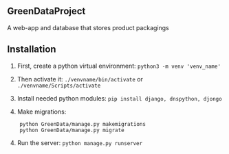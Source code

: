 ## GreenDataProject
A web-app and database that stores product packagings

## Installation
1. First, create a python virtual environment:
`python3 -m venv 'venv_name'`

2. Then activate it:
`./venvname/bin/activate`
or
`./venvname/Scripts/activate`

3. Install needed python modules:
`pip install django, dnspython, djongo`

4. Make migrations:
```
	python GreenData/manage.py makemigrations
	python GreenData/manage.py migrate
```

4. Run the server:
`python manage.py runserver`